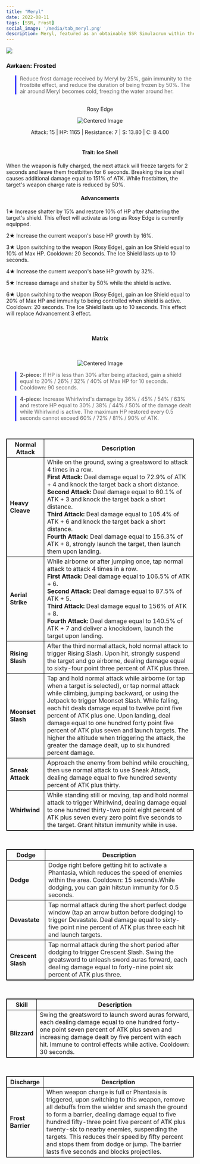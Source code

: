 ```yaml
---
title: "Meryl"
date: 2022-08-11
tags: [SSR, Frost]
social_image: '/media/tab_meryl.png'
description: Meryl, featured as an obtainable SSR Simulacrum within the simulacrum system, associated with the weapon Rosy Edge.
---
```

![](https://i.postimg.cc/4xKvF8qv/Simulacrum-Meryl-Awaken.webp)

### Awkaen: Frosted
> Reduce frost damage received by Meryl by 25%, gain immunity to the frostbite effect, and reduce the duration of being frozen by 50%. The air around Meryl becomes cold, freezing the water around her.

</br>


<center>
Rosy Edge
</center>
<p align="center">
<img src="https://i.postimg.cc/tT8VKy69/Icon-Weapon-Rosy-Edge.webp" alt="Centered Image">
</p>
<center>
Attack: 15 | HP: 1165 | Resistance: 7 | S: 13.80 | C: B 4.00
</center>

</br>


<h4 style="text-align: center;"> Trait: Ice Shell </h4>

When the weapon is fully charged, the next attack will freeze targets for 2 seconds and leave them frostbitten for 6 seconds. Breaking the ice shell causes additional damage equal to 151% of ATK. While frostbitten, the target's weapon charge rate is reduced by 50%.


<h4 style="text-align: center;"> Advancements </h4>


1★ Increase shatter by 15% and restore 10% of HP after shattering the target's shield. This effect will activate as long as Rosy Edge is currently equipped.

2★ Increase the current weapon's base HP growth by 16%.

3★ Upon switching to the weapon (Rosy Edge), gain an Ice Shield equal to 10% of Max HP. Cooldown: 20 Seconds. The Ice Shield lasts up to 10 seconds.

4★ Increase the current weapon's base HP growth by 32%.

5★ Increase damage and shatter by 50% while the shield is active.

6★ Upon switching to the weapon (Rosy Edge), gain an Ice Shield equal to 20% of Max HP and immunity to being controlled when shield is active. Cooldown: 20 seconds. The Ice Shield lasts up to 10 seconds. This effect will replace Advancement 3 effect.



<style>
table {
    border-collapse: collapse;
}
table, th, td {
   border: 1.5px solid black;
}
blockquote {
    border-left: solid blue;
    padding-left: 10px;
}
</style>

</br>

<h4 style="text-align: center;"> Matrix </h4>

</br>


<p align="center">
    <img src="https://i.postimg.cc/k463VHnC/Meryl-m.png" alt="Centered Image">
</p>

> **2-piece:** If HP is less than 30% after being attacked, gain a shield equal to 20% / 26% / 32% / 40% of Max HP for 10 seconds. Cooldown: 90 seconds.

> **4-piece:** Increase Whirlwind's damage by 36% / 45% / 54% / 63% and restore HP equal to 30% / 38% / 44% / 50% of the damage dealt while Whirlwind is active. The maximum HP restored every 0.5 seconds cannot exceed 60% / 72% / 81% / 90% of ATK.

</br>

| Normal Attack | Description |
| --- | --- |
| **Heavy Cleave** | While on the ground, swing a greatsword to attack 4 times in a row. </br> **First Attack:** Deal damage equal to 72.9% of ATK + 4 and knock the target back a short distance. </br> **Second Attack:** Deal damage equal to 60.1% of ATK + 3 and knock the target back a short distance. </br> **Third Attack:** Deal damage equal to 105.4% of ATK + 6 and knock the target back a short distance. </br> **Fourth Attack:** Deal damage equal to 156.3% of ATK + 8, strongly launch the target, then launch them upon landing. |
| **Aerial Strike** | While airborne or after jumping once, tap normal attack to attack 4 times in a row. </br> **First Attack:** Deal damage equal to 106.5% of ATK + 6. </br> **Second Attack:** Deal damage equal to 87.5% of ATK + 5. </br> **Third Attack:** Deal damage equal to 156% of ATK + 8. </br> **Fourth Attack:** Deal damage equal to 140.5% of ATK + 7 and deliver a knockdown, launch the target upon landing.
| **Rising Slash** | After the third normal attack, hold normal attack to trigger Rising Slash. Upon hit, strongly suspend the target and go airborne, dealing damage equal to sixty-four point three percent of ATK plus three.
| **Moonset Slash** | Tap and hold normal attack while airborne (or tap when a target is selected), or tap normal attack while climbing, jumping backward, or using the Jetpack to trigger Moonset Slash. While falling, each hit deals damage equal to twelve point five percent of ATK plus one. Upon landing, deal damage equal to one hundred forty point five percent of ATK plus seven and launch targets. The higher the altitude when triggering the attack, the greater the damage dealt, up to six hundred percent damage.
| **Sneak Attack** | Approach the enemy from behind while crouching, then use normal attack to use Sneak Attack, dealing damage equal to five hundred seventy percent of ATK plus thirty.
| **Whirlwind** | While standing still or moving, tap and hold normal attack to trigger Whirlwind, dealing damage equal to one hundred thirty-two point eight percent of ATK plus seven every zero point five seconds to the target. Grant hitstun immunity while in use.

</br>

| Dodge | Description |
| --- | --- |
| **Dodge** | Dodge right before getting hit to activate a Phantasia, which reduces the speed of enemies within the area. Cooldown: 15 seconds.While dodging, you can gain hitstun immunity for 0.5 seconds.
| **Devastate** | Tap normal attack during the short perfect dodge window (tap an arrow button before dodging) to trigger Devastate. Deal damage equal to sixty-five point nine percent of ATK plus three each hit and launch targets.
| **Crescent Slash** | Tap normal attack during the short period after dodging to trigger Crescent Slash. Swing the greatsword to unleash sword auras forward, each dealing damage equal to forty-nine point six percent of ATK plus three.

</br>

| Skill | Description |
| --- | --- |
| **Blizzard** | Swing the greatsword to launch sword auras forward, each dealing damage equal to one hundred forty-one point seven percent of ATK plus seven and increasing damage dealt by five percent with each hit. Immune to control effects while active. Cooldown: 30 seconds.

</br>

| Discharge | Description |
| --- | --- |
| **Frost Barrier** | When weapon charge is full or Phantasia is triggered, upon switching to this weapon, remove all debuffs from the wielder and smash the ground to form a barrier, dealing damage equal to five hundred fifty-three point five percent of ATK plus twenty-six to nearby enemies, suspending the targets. This reduces their speed by fifty percent and stops them from dodge or jump. The barrier lasts five seconds and blocks projectiles.


